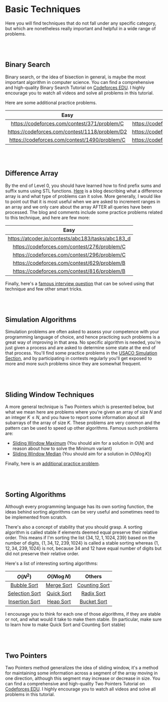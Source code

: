 # Basic Techniques

Here you will find techniques that do not fall under any specific category, but which are nonetheless really important and helpful in a wide range of problems.

<br></br>
## Binary Search

Binary search, or the idea of bisection in general, is maybe the most important algorithm in computer science. You can find a comprehensive and high-quality Binary Search Tutorial on [Codeforces EDU](https://codeforces.com/edu/course/2). I highly encourage you to watch all videos and solve all problems in this tutorial.

Here are some additional practice problems.

| Easy                                           | Medium                                        | Hard                                          |
|:----------------------------------------------:|:---------------------------------------------:|:---------------------------------------------:|
| https://codeforces.com/contest/371/problem/C   | https://codeforces.com/contest/1119/problem/B | https://codeforces.com/contest/817/problem/C  |
| https://codeforces.com/contest/1118/problem/D2 | https://codeforces.com/contest/1169/problem/C | https://codeforces.com/contest/1251/problem/D |
| https://codeforces.com/contest/1490/problem/C	 | https://codeforces.com/contest/1610/problem/C | https://codeforces.com/contest/1701/problem/C |

<br></br>
## Difference Array

By the end of Level 0, you should have learned how to find prefix sums and suffix sums using STL functions. [Here](https://codeforces.com/blog/entry/78762) is a blog describing what a difference array is and what type of problems can it solve. More generally, I would like to point out that it is most useful when we are asked to increment ranges in an array and we only care about the array AFTER all queries have been processed. The blog and comments include some practice problems related to this technique, and here are few more:

| Easy                                              |
|:-------------------------------------------------:|
| https://atcoder.jp/contests/abc183/tasks/abc183_d |
| https://codeforces.com/contest/276/problem/C      |
| https://codeforces.com/contest/296/problem/C	    |
| https://codeforces.com/contest/629/problem/B      |
| https://codeforces.com/contest/816/problem/B      |

Finally, here's a [famous interview question](https://leetcode.com/problems/merge-intervals/) that can be solved using that technique and few other smart tricks.

<br></br>
## Simulation Algorithms

Simulation problems are often asked to assess your competence with your programming language of choice, and hence practicing such problems is a great way of improving in that area. No specific algorithm is needed, you're just given a process and are asked to determine some state at the end of that process. You'll find some practice problems in the [USACO Simulation Section](https://usaco.guide/bronze/simulation?lang=cpp), and by participating in contests regularly you'll get exposed to more and more such problems since they are somewhat frequent.

<br></br>
## Sliding Window Techniques

A more general technique is Two Pointers which is presented below, but what we mean here are problems where you're given an array of size $N$ and an integer $K \leq N$, and you have to report some information about all subarrays of the array of size $K$. These problems are very common and the pattern can be used to speed up other algorithms. Famous such problems are:
- [Sliding Window Maximum](https://leetcode.com/problems/sliding-window-maximum/) (You should aim for a solution in $O(N)$ and reason about how to solve the Minimum variant)
- [Sliding Window Median](https://leetcode.com/problems/sliding-window-median/) (You should aim for a solution in $O(N\log K)$)

Finally, here is an [additional practice problem](https://cses.fi/problemset/task/1077/).


<br></br>
## Sorting Algorithms

Although every programming language has its own sorting function, the ideas behind sorting algorithms can be very useful and sometimes need to be implemented from scratch.

There's also a concept of stability that you should grasp. A sorting algorithm is called stable if elements deemed equal preserve their relative order. This means if I'm sorting the list $\{34, 12, 1, 1024, 239\}$ based on the number of digits, $\{1, 34, 12, 239, 1024\}$ is called a stable sorting whereas $\{1, 12, 34, 239, 1024\}$ is not, because $34$ and $12$ have equal number of digits but did not preserve their relative order.

Here's a list of interesting sorting algorithms:

| $O(N^2)$                                       | $O(N\log N)$                                  | Others                                        |
|:----------------------------------------------:|:---------------------------------------------:|:---------------------------------------------:|
| [Bubble Sort](https://www.youtube.com/watch?v=xli_FI7CuzA)    | [Merge Sort](https://www.youtube.com/watch?v=4VqmGXwpLqc) | [Counting Sort](https://www.youtube.com/watch?v=OKd534EWcdk) |
| [Selection Sort](https://www.youtube.com/watch?v=g-PGLbMth_g) | [Quick Sort](https://www.youtube.com/watch?v=Hoixgm4-P4M) | [Radix Sort](https://www.youtube.com/watch?v=XiuSW_mEn7g) |
| [Insertion Sort](https://www.youtube.com/watch?v=JU767SDMDvA) | [Heap Sort](https://www.youtube.com/watch?v=2DmK_H7IdTo) | [Bucket Sort]() |

I encourage you to think for each one of those algorithms, if they are stable or not, and what would it take to make them stable. (In particular, make sure to learn how to make Quick Sort and Counting Sort stable)

<br></br>
## Two Pointers

Two Pointers method generalizes the idea of sliding window, it's a method for maintaining some information across a segment of the array moving in one direction, although this segment may increase or decrease in size. You can find a comprehensive and high-quality Two Pointers Tutorial on [Codeforces EDU](https://codeforces.com/edu/course/2). I highly encourage you to watch all videos and solve all problems in this tutorial.
